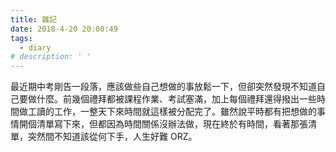```yaml
---
title: 雜記
date: 2018-4-20 20:00:49
tags:
  - diary
# description: ' '
---
```


最近期中考剛告一段落，應該做些自己想做的事放鬆一下，但卻突然發現不知道自己要做什麼<!-- more -->。前幾個禮拜都被課程作業、考試塞滿，加上每個禮拜還得撥出一些時間做工讀的工作，一整天下來時間就這樣被分配完了。雖然說平時都有把想做的事情開個清單寫下來，但都因為時間關係沒辦法做，現在終於有時間，看著那張清單，突然間不知道該從何下手，人生好難 ORZ。